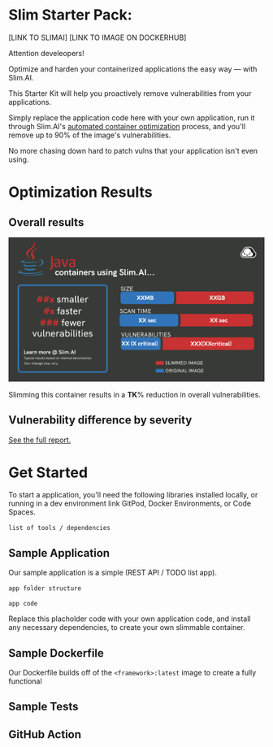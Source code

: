 # Slim Starter Pack: <Framework>
[LINK TO SLIMAI]
[LINK TO IMAGE ON DOCKERHUB]

Attention <Framework> develeopers! 

Optimize and harden your containerized applications the easy way — with Slim.AI. 

This Starter Kit will help you proactively remove vulnerabilities from your applications. 

Simply replace the application code here with your own application, run it through Slim.AI's [automated container optimization](https://www.slim.ai/docs/optimization) process, and you'll remove up to 90% of the image's vulnerabilities. 

No more chasing down hard to patch vulns that your application isn't even using. 

# Optimization Results


## Overall results
![Result of minify <FRAMEWORK>](results.png)

Slimming this <Framework> container results in a **TK**% reduction in overall vulnerabilities. 

## Vulnerability difference by severity 

[See the full report.](https://www.slim.ai/starter-kits/<framework>)

# Get Started
To start a <Framework> application, you'll need the following libraries installed locally, or running in a dev environment link GitPod, Docker Environments, or Code Spaces. 

``` 
list of tools / dependencies
```

## Sample Application
Our sample application is a simple (REST API / TODO list app). 

```
app folder structure
```

```
app code
```

Replace this placholder code with your own application code, and install any necessary dependencies, to create your own slimmable container. 

## Sample Dockerfile
Our Dockerfile builds off of the `<framework>:latest` image to create a fully functional

## Sample Tests

## GitHub Action
